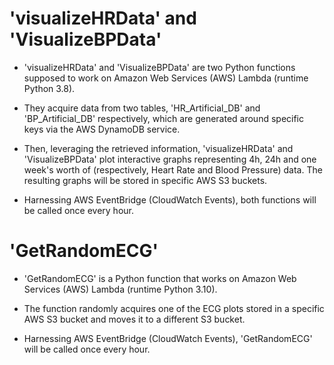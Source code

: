#  'visualizeHRData' and 'VisualizeBPData'  

- 'visualizeHRData' and 'VisualizeBPData' are two Python functions supposed to work on
Amazon Web Services (AWS) Lambda (runtime Python 3.8).

- They acquire data from two tables, 'HR_Artificial_DB' and 'BP_Artificial_DB' respectively, which 
are generated around specific keys via the AWS DynamoDB service.

- Then, leveraging the retrieved information, 'visualizeHRData' and 'VisualizeBPData' plot interactive
graphs representing 4h, 24h and one week's worth of (respectively, Heart Rate and Blood Pressure) data. 
The resulting graphs will be stored in specific AWS S3 buckets.

- Harnessing AWS EventBridge (CloudWatch Events), both functions will be called once every hour.


#  'GetRandomECG'  

- 'GetRandomECG' is a Python function that works on Amazon Web Services (AWS) Lambda (runtime Python 3.10).

- The function randomly acquires one of the ECG plots stored in a specific AWS S3 bucket and moves it to a different S3 bucket.

- Harnessing AWS EventBridge (CloudWatch Events), 'GetRandomECG' will be called once every hour.
